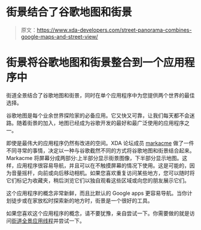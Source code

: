 # 街景结合了谷歌地图和街景

> 原文：<https://www.xda-developers.com/street-panorama-combines-google-maps-and-street-view/>

# 街景将谷歌地图和街景整合到一个应用程序中

街道全景结合了谷歌地图和街景，同时在单个应用程序中为您提供两个世界的最佳选择。

谷歌地图是每个业余世界探险家的必备应用。它又快又可靠，让我们每天都不会迷路。随着街景的加入，地图已经成为谷歌开发的最好和最广泛使用的应用程序之一。

即使是最伟大的应用程序仍然有改进的空间。XDA 论坛成员 [markacme](http://forum.xda-developers.com/member.php?u=2393547) 做了一件不同寻常的事情，决定以一种与谷歌截然不同的方式将谷歌地图和街景结合起来。Markacme 将屏幕分成两部分:上半部分显示街景图像，下半部分显示地图。这样，应用程序很容易导航，并且可以在不触摸屏幕的情况下使用。这是可能的，因为音量摇杆，向前或向后移动相机。如果您喜欢重复访问某些地方，您可以随时将它们标记为收藏夹，稍后浏览它们以独自观看这些区域或向您的朋友展示它们。

这个应用程序的概念非常新鲜，而且比默认的 Google apps 更容易导航。当你计划徒步或在家放松时探索新的地方时，街景是一个很好的工具。

如果您喜欢这个应用程序的概念，请不要犹豫，亲自尝试一下。你需要做的就是访问[街道全景应用线程](http://forum.xda-developers.com/android/apps-games/app-street-panorama-google-street-view-t2821467)并尝试一下。